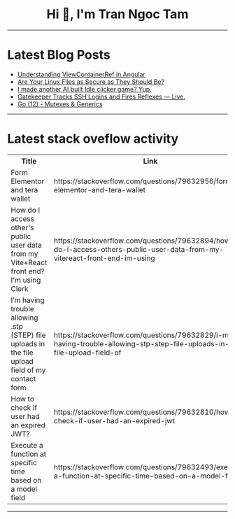 <h1 align="center">Hi 👋, I'm Tran Ngoc Tam</h1>

---

# Latest Blog Posts 
<!-- BLOG-POST-LIST:START -->
- [Understanding ViewContainerRef in Angular](https://dev.to/benarambide/understanding-viewcontainerref-in-angular-3457)
- [Are Your Linux Files as Secure as They Should Be?](https://dev.to/sebos/are-your-linux-files-as-secure-as-they-should-be-ahd)
- [I made another AI built Idle clicker game? Yup.](https://dev.to/icedteas/i-made-another-ai-built-idle-clicker-game-yup-2h0o)
- [Gatekeeper Tracks SSH Logins and Fires Reflexes — Live.](https://dev.to/matrixswarm/gatekeeper-tracks-ssh-logins-and-fires-reflexes-live-2nk7)
- [Go &lpar;12&rpar; - Mutexes &amp; Generics](https://dev.to/chathurashmini/go-12-mutexes-generics-11lc)
<!-- BLOG-POST-LIST:END -->

---

# Latest stack oveflow activity
<table>
  <tr><th>Title</th><th>Link</th></tr>
  <!-- STACKOVERFLOW:START --><tr><td>Form Elementor and tera wallet</td><td>https://stackoverflow.com/questions/79632956/form-elementor-and-tera-wallet</td></tr><tr><td>How do I access other&#39;s public user data from my Vite+React front end? I&#39;m using Clerk</td><td>https://stackoverflow.com/questions/79632894/how-do-i-access-others-public-user-data-from-my-vitereact-front-end-im-using</td></tr><tr><td>I’m having trouble allowing .stp &lpar;STEP&rpar; file uploads in the file upload field of my contact form</td><td>https://stackoverflow.com/questions/79632829/i-m-having-trouble-allowing-stp-step-file-uploads-in-the-file-upload-field-of</td></tr><tr><td>How to check if user had an expired JWT?</td><td>https://stackoverflow.com/questions/79632810/how-to-check-if-user-had-an-expired-jwt</td></tr><tr><td>Execute a function at specific time based on a model field</td><td>https://stackoverflow.com/questions/79632493/execute-a-function-at-specific-time-based-on-a-model-field</td></tr><!-- STACKOVERFLOW:END -->
</table>

---



